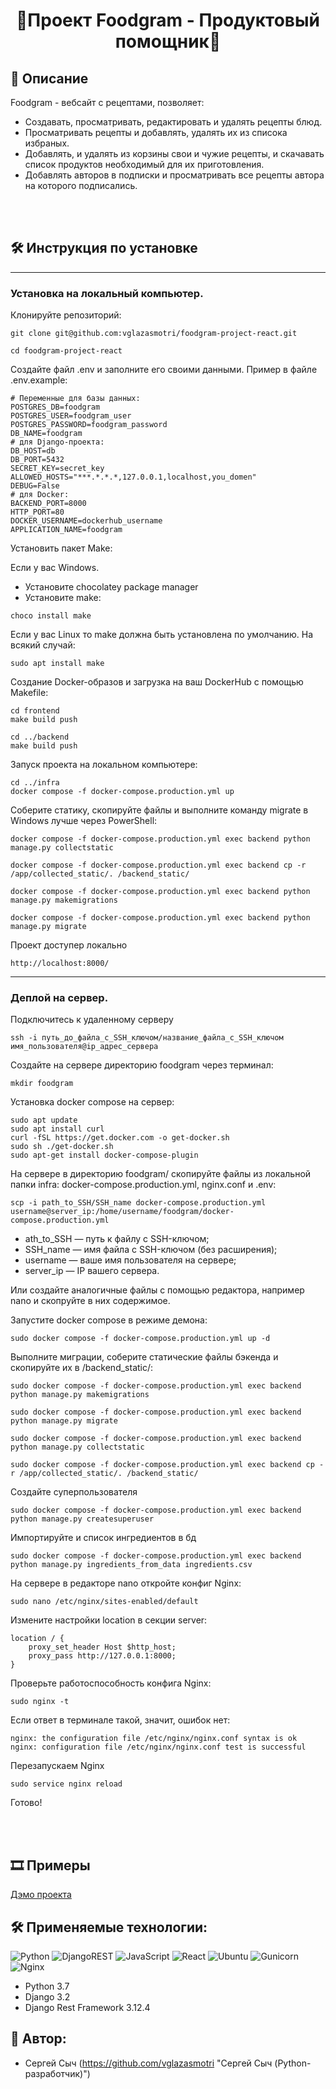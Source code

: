 <h1 align=center>🌟Проект Foodgram - Продуктовый помощник🌟</h1>

## 📄 **Описание**

Foodgram - вебсайт с рецептами, позволяет:

- Создавать, просматривать, редактировать и удалять рецепты блюд.
- Просматривать рецепты и добавлять, удалять их из списока избраных.
- Добавлять, и удалять из корзины свои и чужие рецепты, и скачавать список продуктов необходимый для их приготовления.
- Добавлять авторов в подписки и просматривать все рецепты автора на которого подписались.
  
<br>
<br>

## 🛠️ Инструкция по установке
___
### Установка на локальный компьютер.

Клонируйте репозиторий:

```
git clone git@github.com:vglazasmotri/foodgram-project-react.git
```

```
cd foodgram-project-react
```

Создайте файл .env и заполните его своими данными. Пример в файле .env.example:

```
# Переменные для базы данных:
POSTGRES_DB=foodgram
POSTGRES_USER=foodgram_user
POSTGRES_PASSWORD=foodgram_password
DB_NAME=foodgram
# для Django-проекта:
DB_HOST=db
DB_PORT=5432
SECRET_KEY=secret_key
ALLOWED_HOSTS="***.*.*.*,127.0.0.1,localhost,you_domen"
DEBUG=False
# для Docker:
BACKEND_PORT=8000
HTTP_PORT=80
DOCKER_USERNAME=dockerhub_username
APPLICATION_NAME=foodgram
```

Установить пакет Make:

Если у вас Windows.
- Установите chocolatey package manager
- Установите make:
```
choco install make
```
Если у вас Linux то make должна быть установлена по умолчанию. На всякий случай:
```
sudo apt install make
```

Создание Docker-образов и загрузка на ваш DockerHub с помощью Makefile:

```
cd frontend
make build push
```

```
cd ../backend
make build push
```

Запуск проекта на локальном компьютере:

```
cd ../infra
docker compose -f docker-compose.production.yml up
```

Соберите статику, скопируйте файлы и выполните команду migrate в Windows лучше через PowerShell:

```
docker compose -f docker-compose.production.yml exec backend python manage.py collectstatic
```

```
docker compose -f docker-compose.production.yml exec backend cp -r /app/collected_static/. /backend_static/
```
```
docker compose -f docker-compose.production.yml exec backend python manage.py makemigrations
```
```
docker compose -f docker-compose.production.yml exec backend python manage.py migrate
```

Проект доступер локально

```
http://localhost:8000/
```

___
### Деплой на сервер.

Подключитесь к удаленному серверу

```
ssh -i путь_до_файла_с_SSH_ключом/название_файла_с_SSH_ключом имя_пользователя@ip_адрес_сервера 
```

Создайте на сервере директорию foodgram через терминал:

```
mkdir foodgram
```

Установка docker compose на сервер:

```
sudo apt update
sudo apt install curl
curl -fSL https://get.docker.com -o get-docker.sh
sudo sh ./get-docker.sh
sudo apt-get install docker-compose-plugin
```

На сервере в директорию foodgram/ скопируйте файлы из локальной папки infra: docker-compose.production.yml, nginx.conf и .env:

```
scp -i path_to_SSH/SSH_name docker-compose.production.yml username@server_ip:/home/username/foodgram/docker-compose.production.yml
```
* ath_to_SSH — путь к файлу с SSH-ключом;
* SSH_name — имя файла с SSH-ключом (без расширения);
* username — ваше имя пользователя на сервере;
* server_ip — IP вашего сервера.

Или создайте аналогичные файлы с помощью редактора, например nano и скопруйте в них содержимое.

Запустите docker compose в режиме демона:

```
sudo docker compose -f docker-compose.production.yml up -d
```

Выполните миграции, соберите статические файлы бэкенда и скопируйте их в /backend_static/:

```
sudo docker compose -f docker-compose.production.yml exec backend python manage.py makemigrations
```

```
sudo docker compose -f docker-compose.production.yml exec backend python manage.py migrate
```

```
sudo docker compose -f docker-compose.production.yml exec backend python manage.py collectstatic
```

```
sudo docker compose -f docker-compose.production.yml exec backend cp -r /app/collected_static/. /backend_static/
```

Создайте суперпользователя
```
sudo docker compose -f docker-compose.production.yml exec backend python manage.py createsuperuser
```

Импортируйте и список ингредиентов в бд


```
sudo docker compose -f docker-compose.production.yml exec backend python manage.py ingredients_from_data ingredients.csv
```

На сервере в редакторе nano откройте конфиг Nginx:

```
sudo nano /etc/nginx/sites-enabled/default
```

Измените настройки location в секции server:

```
location / {
    proxy_set_header Host $http_host;
    proxy_pass http://127.0.0.1:8000;
}
```

Проверьте работоспособность конфига Nginx:

```
sudo nginx -t
```

Если ответ в терминале такой, значит, ошибок нет:
```
nginx: the configuration file /etc/nginx/nginx.conf syntax is ok
nginx: configuration file /etc/nginx/nginx.conf test is successful
```

Перезапускаем Nginx

```
sudo service nginx reload
```

Готово!


<br>
<br>

## 🎞️ Примеры

[Дэмо проекта](http://foodgramm.ru/recipes)

## 🛠️ Применяемые технологии:
![Python](https://img.shields.io/badge/python-3670A0?style=for-the-badge&logo=python&logoColor=ffdd54) ![DjangoREST](https://img.shields.io/badge/DJANGO-REST-ff1709?style=for-the-badge&logo=django&logoColor=white&color=ff1709&labelColor=blue) ![JavaScript](https://img.shields.io/badge/javascript-%23323330.svg?style=for-the-badge&logo=javascript&logoColor=%23F7DF1E) ![React](https://img.shields.io/badge/react-%2320232a.svg?style=for-the-badge&logo=react&logoColor=%2361DAFB) ![Ubuntu](https://img.shields.io/badge/Ubuntu-E95420?style=for-the-badge&logo=ubuntu&logoColor=white) ![Gunicorn](https://img.shields.io/badge/gunicorn-%298729.svg?style=for-the-badge&logo=gunicorn&logoColor=white) ![Nginx](https://img.shields.io/badge/nginx-%23009639.svg?style=for-the-badge&logo=nginx&logoColor=white)
- Python 3.7
- Django 3.2
- Django Rest Framework 3.12.4


## 💪 Автор:

- Сергей Сыч 
(https://github.com/vglazasmotri "Сергей Сыч (Python-разработчик)")
